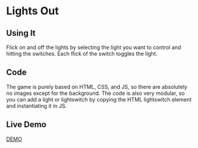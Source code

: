 # Lights Out

## Using It
Flick on and off the lights by selecting the light you want to control and hitting the switches. Each flick of the switch toggles the light.

## Code
The game is purely based on HTML, CSS, and JS, so there are absolutely no images except for the background. The code is also very modular, so you can add a light or lightswitch by copying the HTML lightswitch element and instantiating it in JS.


## Live Demo
[DEMO](http://codethejason.github.io/gci2015/lightsout/index.html)